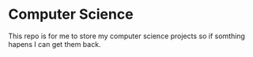 # Computer Science

This repo is for me to store my computer science projects so if somthing hapens I can get them back.
